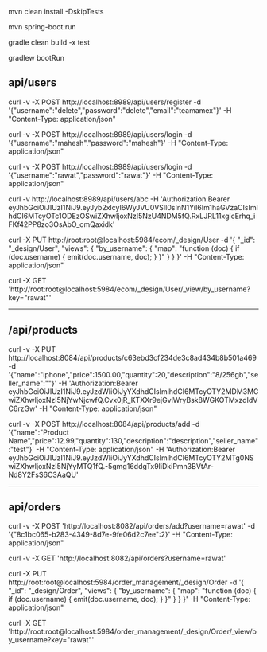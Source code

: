 mvn clean install -DskipTests 

mvn spring-boot:run 

gradle clean build -x test 

gradlew bootRun

## api/users

curl -v -X POST http://localhost:8989/api/users/register -d
\'{\"username\":\"delete\",\"password\":\"delete\",\"email\":\"teamamex\"}\'
-H \"Content-Type: application/json\" 

curl -v -X POST
http://localhost:8989/api/users/login -d
\'{\"username\":\"mahesh\",\"password\":\"mahesh\"}\' -H \"Content-Type:
application/json\" 

curl -v -X POST http://localhost:8989/api/users/login
-d \'{\"username\":\"rawat\",\"password\":\"rawat\"}\' -H
\"Content-Type: application/json\" 

curl -v
http://localhost:8989/api/users/abc -H \'Authorization:Bearer
eyJhbGciOiJIUzI1NiJ9.eyJyb2xlcyI6WyJVU0VSIl0sInN1YiI6Im1haGVzaCIsImlhdCI6MTcyOTc1ODEzOSwiZXhwIjoxNzI5NzU4NDM5fQ.RxLJRL11xgicErhq_iFKf42PP8zo3OsAbO_omQaxidk\'

curl -X PUT http://root:root@localhost:5984/ecom/\_design/User -d \'{
\"\_id\": \"\_design/User\", \"views\": { \"by_username\": { \"map\":
\"function (doc) { if (doc.username) { emit(doc.username, doc); } }\" }
} }\' -H \"Content-Type: application/json\"

curl -X GET
\'http://root:root@localhost:5984/ecom/\_design/User/\_view/by_username?key=\"rawat\"\'

---

## /api/products

curl -v -X PUT
http://localhost:8084/api/products/c63ebd3cf234de3c8ad434b8b501a469 -d
\'{\"name\":\"iphone\",\"price\":1500.00,\"quantity\":20,\"description\":\"8/256gb\",\"seller_name\":\"\"}\'
-H \'Authorization:Bearer
eyJhbGciOiJIUzI1NiJ9.eyJzdWIiOiJyYXdhdCIsImlhdCI6MTcyOTY2MDM3MCwiZXhwIjoxNzI5NjYwNjcwfQ.Cvx0jR_KTXXr9ejGvlWryBsk8WGKOTMxzdIdVC6rzGw\'
-H \"Content-Type: application/json\" 

curl -v -X POST
http://localhost:8084/api/products/add -d \'{\"name\":\"Product
Name\",\"price\":12.99,\"quantity\":130,\"description\":\"description\",\"seller_name\":\"test\"}\'
-H \"Content-Type: application/json\" -H \'Authorization:Bearer
eyJhbGciOiJIUzI1NiJ9.eyJzdWIiOiJyYXdhdCIsImlhdCI6MTcyOTY2MTg0NSwiZXhwIjoxNzI5NjYyMTQ1fQ.-5gmg16ddgTx9IiDkiPmn3BVtAr-Nd8Y2FsS6C3AaQU\'

---

## api/orders

 curl -v -X POST
\'http://localhost:8082/api/orders/add?username=rawat\' -d
\'{\"8c1bc065-b283-4349-8d7e-9fe06d2c7ee\":2}\' -H \"Content-Type:
application/json\"

curl -v -X GET \'http://localhost:8082/api/orders?username=rawat\'

curl -X PUT
http://root:root@localhost:5984/order_management/\_design/Order -d \'{
\"\_id\": \"\_design/Order\", \"views\": { \"by_username\": { \"map\":
\"function (doc) { if (doc.username) { emit(doc.username, doc); } }\" }
} }\' -H \"Content-Type: application/json\"

curl -X GET
\'http://root:root@localhost:5984/order_management/\_design/Order/\_view/by_username?key=\"rawat\"\'
